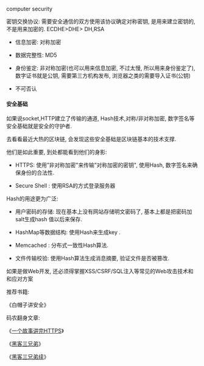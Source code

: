  computer security
 
密钥交换协议: 需要安全通信的双方使用该协议确定对称密钥, 是用来建立密钥的, 不是用来加密的. ECDHE>DHE> DH,RSA

- 信息加密: 对称加密

- 数据完整性: MD5

- 身份鉴定: 非对称加密(也可以用来信息加密, 不过太慢, 所以用来身份鉴定了), 数字证书就是公钥, 需要第三方机构发布, 浏览器之类的需要导入证书(公钥) 

- 不可否认

#### 安全基础

如果说socket,HTTP建立了传输的通道, Hash技术,对称/非对称加密,  数字签名等安全基础就是安全的守护者. 

去看看最近大热的区块链, 会发现这些安全基础是区块链基本的技术支撑. 

他们是如此重要, 到处都能看到他们的身影: 

- HTTPS: 使用”非对称加密"来传输”对称加密的密钥", 使用Hash, 数字签名来确保身份的合法性. 

- Secure Shell :  使用RSA的方式登录服务器

Hash的用途更为广泛: 

- 用户密码的存储:  现在基本上没有网站存储明文密码了, 基本上都是把密码加salt生成hash 值以后来保存. 

- HashMap等数据结构:  使用Hash来生成key . 

- Memcached : 分布式一致性Hash算法. 

- 文件传输校验:  使用Hash算法生成消息摘要, 验证文件是否被篡改. 

如果是做Web开发, 还必须得掌握XSS/CSRF/SQL注入等常见的Web攻击技术和和应对方案

推荐书籍: 

《白帽子讲安全》

码农翻身文章: 

《[一个故事讲完HTTPS](http://mp.weixin.qq.com/s?__biz=MzAxOTc0NzExNg==&mid=2665513779&idx=1&sn=a1de58690ad4f95111e013254a026ca2&chksm=80d67b70b7a1f26697fa1626b3e9830dbdf4857d7a9528d22662f2e43af149265c4fd1b60024&scene=21#wechat_redirect)》

《[黑客三兄弟](http://mp.weixin.qq.com/s?__biz=MzAxOTc0NzExNg==&mid=2665514169&idx=1&sn=f6f8dffdb29c4075d094dd7203189e5b&chksm=80d67cfab7a1f5ecb7daf768a0364879c0d26483fd2e595d67bcf82822c5fbb9525323956d51&scene=21#wechat_redirect)》

《[黑客三兄弟续](http://mp.weixin.qq.com/s?__biz=MzAxOTc0NzExNg==&mid=2665514255&idx=1&sn=d187867dbd547351350b608a4810ab67&chksm=80d67d4cb7a1f45a227150ae0c4728ae2d23224de808308e735abf20b258decb30ac92ce9b34&scene=21#wechat_redirect)》